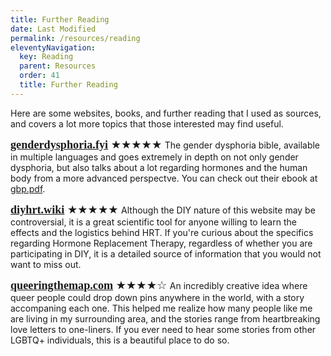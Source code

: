 ```yaml
---
title: Further Reading
date: Last Modified 
permalink: /resources/reading
eleventyNavigation:
  key: Reading 
  parent: Resources
  order: 41
  title: Further Reading
---
```

Here are some websites, books, and further reading that I used as sources, and covers a lot more topics that those interested may find useful.

<span style="font-family:Source Serif Pro; font-size:1.3em;">**[genderdysphoria.fyi](https://genderdysphoria.fyi/)** ★★★★★ </span>
The gender dysphoria bible, available in multiple languages and goes extremely in depth on not only gender dysphoria, but also talks about a lot regarding hormones and the human body from a more advanced perspectve. You can check out their ebook at [gbp.pdf](/content/files/gdb.pdf).

<span style="font-family:Source Serif Pro; font-size:1.3em;">**[diyhrt.wiki](https://diyhrt.wiki/)** ★★★★★ </span>
Although the DIY nature of this website may be controversial, it is a great scientific tool for anyone willing to learn the effects and the logistics behind HRT. If you're curious about the specifics regarding Hormone Replacement Therapy, regardless of whether you are participating in DIY, it is a detailed source of information that you would not want to miss out.

<span style="font-family:Source Serif Pro; font-size:1.3em;">**[queeringthemap.com](https://www.queeringthemap.com/)** ★★★★☆ </span>
An incredibly creative idea where queer people could drop down pins anywhere in the world, with a story accompaning each one. This helped me realize how many people like me are living in my surrounding area, and the stories range from heartbreaking love letters to one-liners. If you ever need to hear some stories from other LGBTQ+ individuals, this is a beautiful place to do so.